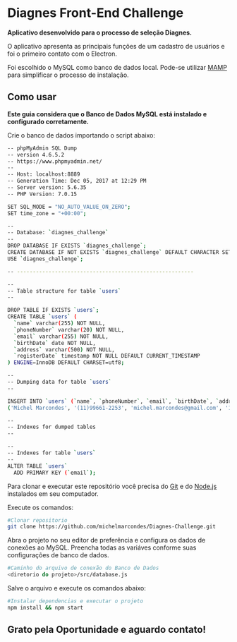 # Diagnes Front-End Challenge

**Aplicativo desenvolvido para o processo de seleção Diagnes.**

O aplicativo apresenta as principais funções de um cadastro de usuários e foi o primeiro contato com o Electron.

Foi escolhido o MySQL como banco de dados local.
Pode-se utilizar [MAMP](https://www.mamp.info/en/) para simplificar o processo de instalação.


## Como usar

**Este guia considera que o Banco de Dados MySQL está instalado e configurado corretamente.**

Crie o banco de dados importando o script abaixo:

```bash
-- phpMyAdmin SQL Dump
-- version 4.6.5.2
-- https://www.phpmyadmin.net/
--
-- Host: localhost:8889
-- Generation Time: Dec 05, 2017 at 12:29 PM
-- Server version: 5.6.35
-- PHP Version: 7.0.15

SET SQL_MODE = "NO_AUTO_VALUE_ON_ZERO";
SET time_zone = "+00:00";

--
-- Database: `diagnes_challenge`
--
DROP DATABASE IF EXISTS `diagnes_challenge`;
CREATE DATABASE IF NOT EXISTS `diagnes_challenge` DEFAULT CHARACTER SET utf8 COLLATE utf8_general_ci;
USE `diagnes_challenge`;

-- --------------------------------------------------------

--
-- Table structure for table `users`
--

DROP TABLE IF EXISTS `users`;
CREATE TABLE `users` (
  `name` varchar(255) NOT NULL,
  `phoneNumber` varchar(20) NOT NULL,
  `email` varchar(255) NOT NULL,
  `birthDate` date NOT NULL,
  `address` varchar(500) NOT NULL,
  `registerDate` timestamp NOT NULL DEFAULT CURRENT_TIMESTAMP
) ENGINE=InnoDB DEFAULT CHARSET=utf8;

--
-- Dumping data for table `users`
--

INSERT INTO `users` (`name`, `phoneNumber`, `email`, `birthDate`, `address`, `registerDate`) VALUES
('Michel Marcondes', '(11)99661-2253', 'michel.marcondes@gmail.com', '1977-05-20', 'Av. Dr. Jorge Zarur, 471, nº 1501, bloco 1\nVila Ema, São José dos Campos - SP\nCEP 12243-081', '2017-12-05 09:58:57');

--
-- Indexes for dumped tables
--

--
-- Indexes for table `users`
--
ALTER TABLE `users`
  ADD PRIMARY KEY (`email`);


```

Para clonar e executar este repositório você precisa do [Git](https://git-scm.com) e do [Node.js](https://nodejs.org/en/download/) instalados em seu computador.

Execute os comandos:
```bash
#Clonar repositorio
git clone https://github.com/michelmarcondes/Diagnes-Challenge.git
```

Abra o projeto no seu editor de preferência e configura os dados de conexões ao MySQL.
Preencha todas as variáves conforme suas configurações de banco de dados.

```bash
#Caminho do arquivo de conexão do Banco de Dados
<diretorio do projeto>/src/database.js
```

Salve o arquivo e execute os comandos abaixo:
```bash
#Instalar dependencias e executar o projeto
npm install && npm start
```


## Grato pela Oportunidade e aguardo contato!
